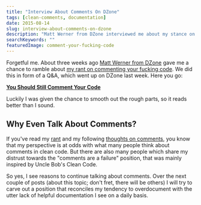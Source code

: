 ```yaml
---
title: "Interview About Comments On DZone"
tags: [clean-comments, documentation]
date: 2015-08-14
slug: interview-about-comments-on-dzone
description: "Matt Werner from DZone interviewed me about my stance on comments."
searchKeywords: ""
featuredImage: comment-your-fucking-code
---
```


Forgetful me.
About three weeks ago [Matt Werner from DZone](https://dzone.com/users/1057629/mwerner.html) gave me a chance to ramble about [my rant on commenting your fucking code](comment-your-fucking-code).
We did this in form of a Q&A, which went up on DZone last week.
Here you go:

**[You Should Still Comment Your Code](https://dzone.com/articles/you-should-still-comment-your-code-a-qa-with-nicol)**

Luckily I was given the chance to smooth out the rough parts, so it reads better than I sound.

## Why Even Talk About Comments?

If you've read my [rant](comment-your-fucking-code) and my following [thoughts on comments](thoughts-on-comments), you know that my perspective is at odds with what many people think about comments in clean code.
But there are also many people which share my distrust towards the "comments are a failure" position, that was mainly inspired by Uncle Bob's Clean Code.

So yes, I see reasons to continue talking about comments.
Over the next couple of posts (about this topic; don't fret, there will be others) I will try to carve out a position that reconciles my tendency to overdocument with the utter lack of helpful documentation I see on a daily basis.
